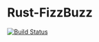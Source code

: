 Rust-FizzBuzz
=============

[![Build Status](https://travis-ci.org/matthewrudy/rust-fizzbuzz.svg)](https://travis-ci.org/matthewrudy/rust-fizzbuzz)
